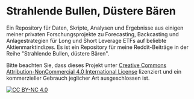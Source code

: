 # Strahlende Bullen, Düstere Bären

Ein Repository für Daten, Skripte, Analysen und Ergebnisse aus einigen meiner privaten Forschungsprojekte zu Forecasting, Backcasting und Anlagestrategien für Long und Short Leverage ETFs auf beliebte Aktienmarktindizes. Es ist ein Repository für meine Reddit-Beiträge in der Reihe "Strahlende Bullen, düstere Bären".

Bitte beachten Sie, dass dieses Projekt unter [Creative Commons Attribution-NonCommercial 4.0 International License][cc-by-nc] lizenziert und ein kommerzieller Gebrauch jeglicher Art ausgeschlossen ist.

[![CC BY-NC 4.0][cc-by-nc-image]][cc-by-nc]

[cc-by-nc]: https://creativecommons.org/licenses/by-nc/4.0/
[cc-by-nc-image]: https://licensebuttons.net/l/by-nc/4.0/88x31.png
[cc-by-nc-shield]: https://img.shields.io/badge/License-CC%20BY--NC%204.0-lightgrey.svg

